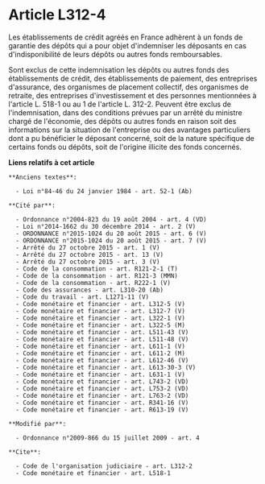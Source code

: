 # Article L312-4

Les établissements de crédit agréés en France adhèrent à un fonds de garantie des dépôts qui a pour objet d'indemniser les
déposants en cas d'indisponibilité de leurs dépôts ou autres fonds remboursables. 

Sont exclus de cette indemnisation les dépôts ou autres fonds des établissements de crédit, des établissements de paiement,
des entreprises d'assurance, des organismes de placement collectif, des organismes de retraite, des entreprises
d'investissement et des personnes mentionnées à l'article L. 518-1 ou au 1 de l'article L. 312-2. Peuvent être exclus de
l'indemnisation, dans des conditions prévues par un arrêté du ministre chargé de l'économie, des dépôts ou autres fonds en
raison soit des informations sur la situation de l'entreprise ou des avantages particuliers dont a pu bénéficier le déposant
concerné, soit de la nature spécifique de certains fonds ou dépôts, soit de l'origine illicite des fonds concernés.

**Liens relatifs à cet article**

	**Anciens textes**:

	  - Loi n°84-46 du 24 janvier 1984 - art. 52-1 (Ab)

	**Cité par**:

	  - Ordonnance n°2004-823 du 19 août 2004 - art. 4 (VD)
	  - Loi n°2014-1662 du 30 décembre 2014 - art. 2 (V)
	  - ORDONNANCE n°2015-1024 du 20 août 2015 - art. 6 (V)
	  - ORDONNANCE n°2015-1024 du 20 août 2015 - art. 7 (V)
	  - Arrêté du 27 octobre 2015 - art. 1 (V)
	  - Arrêté du 27 octobre 2015 - art. 13 (V)
	  - Arrêté du 27 octobre 2015 - art. 3 (V)
	  - Code de la consommation - art. R121-2-1 (T)
	  - Code de la consommation - art. R121-3 (MMN)
	  - Code de la consommation - art. R222-1 (V)
	  - Code des assurances - art. L310-20 (Ab)
	  - Code du travail - art. L1271-11 (V)
	  - Code monétaire et financier - art. L312-5 (V)
	  - Code monétaire et financier - art. L312-7 (V)
	  - Code monétaire et financier - art. L322-1 (V)
	  - Code monétaire et financier - art. L322-5 (M)
	  - Code monétaire et financier - art. L511-43 (V)
	  - Code monétaire et financier - art. L511-48 (V)
	  - Code monétaire et financier - art. L611-1 (V)
	  - Code monétaire et financier - art. L611-2 (M)
	  - Code monétaire et financier - art. L612-46 (V)
	  - Code monétaire et financier - art. L613-30-3 (V)
	  - Code monétaire et financier - art. L631-1 (V)
	  - Code monétaire et financier - art. L743-2 (VD)
	  - Code monétaire et financier - art. L753-2 (VD)
	  - Code monétaire et financier - art. L763-2 (VD)
	  - Code monétaire et financier - art. R341-16 (V)
	  - Code monétaire et financier - art. R613-19 (V)

	**Modifié par**:

	  - Ordonnance n°2009-866 du 15 juillet 2009 - art. 4

	**Cite**:

	  - Code de l'organisation judiciaire - art. L312-2
	  - Code monétaire et financier - art. L518-1
